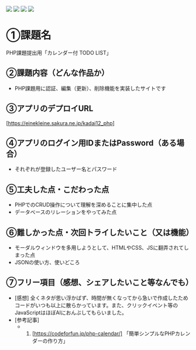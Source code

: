 ![](https://img.shields.io/badge/html-5.0-green)
![](https://img.shields.io/badge/css-blue)
![](https://img.shields.io/badge/JavaScript-orange)
![](https://img.shields.io/badge/php-purple)

# ①課題名
PHP課題提出用「カレンダー付 TODO LIST」

## ②課題内容（どんな作品か）
- PHP課題用に認証、編集（更新）、削除機能を実装したサイトです

## ③アプリのデプロイURL
[https://einekleine.sakura.ne.jp/kadai12_php]

## ④アプリのログイン用IDまたはPassword（ある場合）
- それぞれが登録したユーザー名とパスワード

## ⑤工夫した点・こだわった点
- PHPでのCRUD操作について理解を深めることに集中した点
- データベースのリレーションをやってみた点

## ⑥難しかった点・次回トライしたいこと（又は機能）
- モーダルウィンドウを多用しようとして、HTMLやCSS、JSに翻弄されてしまった点
- JSONの使い方、使いどころ

## ⑦フリー項目（感想、シェアしたいこと等なんでも）
- [感想] 全くネタが思い浮かばず、時間が無くなってから急いで作成したためコードがいつも以上に散らかっています。また、クリックイベント等のJavaScriptはほぼAIにおんぶしてもらいました。
- [参考記事]
  - 1. [https://codeforfun.jp/php-calendar/] 「簡単シンプルなPHPカレンダーの作り方」